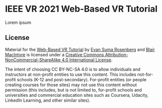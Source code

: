 # IEEE VR 2021 Web-Based VR Tutorial

Lorem ipsum

## License

Material for the [Web-Based VR Tutorial](https://canvas.umn.edu/courses/194179) by [Evan Suma Rosenberg](https://illusioneering.umn.edu/) and [Blair MacIntyre](https://blairmacintyre.me/) is licensed under a [Creative Commons Attribution-NonCommercial-ShareAlike 4.0 International License](http://creativecommons.org/licenses/by-nc-sa/4.0/).

The intent of choosing CC BY-NC-SA 4.0 is to allow individuals and instructors at non-profit entities to use this content.  This includes not-for-profit schools (K-12 and post-secondary). For-profit entities (or people creating courses for those sites) may not use this content without permission (this includes, but is not limited to, for-profit schools and universities and commercial education sites such as Coursera, Udacity, LinkedIn Learning, and other similar sites).   
